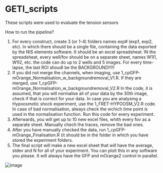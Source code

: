 # GETI_scripts
These scripts were used to evaluate the tension sensors

How to run the pipeline?

1. For every construct, create 3 (or 1-4) folders names exp# (exp1, exp2, etc). In which there should be a single file, containing the data exported by the NIS elements software. It should be an excel spreadsheat. IN the spreadsheat, every well/fov should be on a separate sheet, names W1I1, W1I2, etc. the code can do up to 2 wells and 5 images. For every time-lapse, the last ROI shoudl be the BACKGROUND!!!!!
2. If you did not merge the channels, when imaging, use 1_cpGFP-mOrange_Normalisation_w_backgroundremoval_V1.R. If they are merged, use 1_cpGFP-mOrange_Normalisation_w_backgroundremoval_V2.R In the code, it is assumed, that you will normalise all of your data by the 30th image, check if that is correct for your data. In case you are analysing a Hypoosmotic shock experiment, use the 1_FRET-HYPOOSM_V2.R code. In case of bad normalisation, always check the wchich time point is used in the normalisation function. Run this code for every experiment.
3. Afterwards, you will get up to 10 new excel files, whith every fov as a separate sheet. Manually chech the traces, remove the bad ones. 
4. After you have manually checked the data, run 1_cpGFP-mOrange_Finalisation.R (it should be in the folder in which you have stored the experiment folders.
5. The final script will make a new excel sheet that will have the average, stdev and N for all of your experiment. You can ploit this in any software you please. It will always have the GFP and mOrange2 control in parallel. 

![image](https://github.com/DGabrielaitis/GETI_scripts/assets/39090323/697c6db7-1b31-4654-b5a5-4c4f29004fc3)
